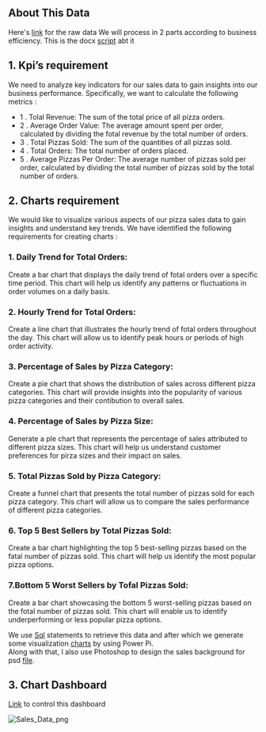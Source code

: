 ## About This Data
Here's [link](https://github.com/vthuhien/Portfolio_project/blob/main/Sales%20Data/raw_data.csv) for the raw data
We will process in 2 parts according to business efficiency. This is the docx [script](https://github.com/vthuhien/Portfolio_project/blob/main/Sales%20Data/Analyze/Analyze%20Script.docx) abt it

## 1. Kpi’s requirement
We need to analyze key indicators for our sales data to gain insights into our business performance. Specifically, we want to calculate the following metrics :

 - 1 . Tolal Revenue: The sum of the total price of all pizza orders. 
 - 2 . Average Order Value: The average amount spent per order, calculated by dividing the fotal revenue by the total number of orders. 
 - 3 . Total Pizzas Sold: The sum of the quantities of all pizzas sold. 
 - 4 . Total Orders: The total number of orders placed. 
 - 5 . Average Pizzas Per Order: The average number of pizzas sold per order, calculated by dividing the total number of pizzas sold by the total number of orders.


## 2. Charts requirement
We would like to visualize various aspects of our pizza sales data to gain insights and understand key trends. We have identified the following requirements for creating charts : 

### 1. Daily Trend for Total Orders: 
Create a bar chart that displays the daily trend of fotal orders over a specific time period. This chart will help us identify any patterns or fluctuations in order volumes on a daily basis. <br>
### 2. Hourly Trend for Total Orders: 
Create a line chart that illustrates the hourly trend of fotal orders throughout the day. This chart will allow us to identify peak hours or periods of high order activity.  <br>
### 3. Percentage of Sales by Pizza Category: 
Create a pie chart that shows the distribution of sales across different pizza categories. This chart will provide insights into the popularity of various pizza categories and their contibution to overall sales.  <br>

### 4. Percentage of Sales by Pizza Size: 
Generate a ple chart that represents the percentage of sales attributed to different pizza sizes. This chart will help us understand customer preferences for pirza sizes and their impact on sales.  <br>
### 5. Total Pizzas Sold by Pizza Category: 
Create a funnel chart that presents the total number of pizzas sold for each pizza category. This chart will allow us to compare the sales performance of different pizza categories.  <br>
### 6. Top 5 Best Sellers by Total Pizzas Sold: 
Create a bar chart highlighting the top 5 best-selling pizzas based on the fatal number of pizzas sold. This chart will help us identify the most popular pizza options.  <br>
### 7.Bottom 5 Worst Sellers by Tofal Pizzas Sold: 
Create a bar chart showcasing the bottom 5 worst-selling pizzas based on the fotal number of pizzas sold. This chart will enable us to identify underperforming or less popular pizza options. <br>

We use [Sql](https://github.com/vthuhien/Portfolio_project/blob/main/Sales%20Data/Analyze/SQLQuery.sql) statements to retrieve this data and after which we generate some visualization [charts](https://github.com/vthuhien/Portfolio_project/blob/main/Sales%20Data/Dashboard/Chart_Dashboard.pbix) by using Power Pi.<br>
Along with that, I also use Photoshop to design the sales background for psd [file](https://github.com/vthuhien/Portfolio_project/blob/main/Sales%20Data/Dashboard/Des_psd.psd).

## 3. Chart Dashboard
[Link](https://app.powerbi.com/view?r=eyJrIjoiMzUwOGU1YjgtMmM0NC00YTYxLWFlODUtNjhiN2M3MjVkN2ExIiwidCI6ImU4YTc3YWM0LTNhMDQtNDkwNC1iYmIzLTZmMjY4OGNjY2FlZSJ9) to control this dashboard <br>


![Sales_Data_png](https://github.com/user-attachments/assets/0944a3a4-1043-498f-a6e8-daa5104d1b88)



